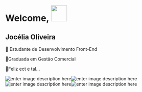 
# Welcome, <img src="https://camo.githubusercontent.com/fb070d9f71a64edbafed08519130d75e7e0a0a69665d50d94ad095157f702e59/68747470733a2f2f6d656469612e67697068792e636f6d2f6d656469612f6d47634e6a736657416a593541455a4e77362f67697068792e676966" width="50" data-canonical-src="https://media.giphy.com/media/mGcNjsfWAjY5AEZNw6/giphy.gif" style="max-width:100%;">
## Jocélia Oliveira 

  :small_blue_diamond: Estudante de Desenvolvimento Front-End
  
   :small_blue_diamond:Graduada em Gestão Comercial
   
   :small_blue_diamond:Feliz ect e tal...

![enter image description here](https://img.shields.io/badge/CSS3-1572B6?style=for-the-badge&logo=css3&logoColor=white)![enter image description here](https://img.shields.io/badge/HTML5-E34F26?style=for-the-badge&logo=html5&logoColor=white)![enter image description here](https://img.shields.io/badge/JavaScript-323330?style=for-the-badge&logo=javascript&logoColor=F7DF1E)![enter image description here](https://img.shields.io/badge/GitHub-100000?style=for-the-badge&logo=github&logoColor=white)
